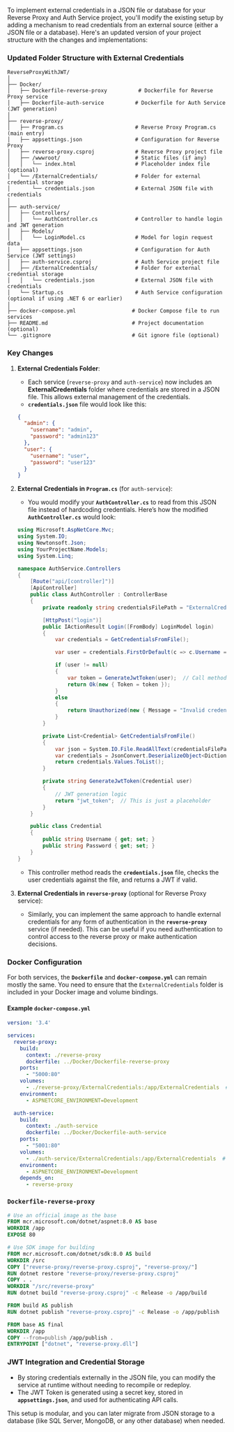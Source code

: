 To implement external credentials in a JSON file or database for your Reverse Proxy and Auth Service project, you'll modify the existing setup by adding a mechanism to read credentials from an external source (either a JSON file or a database). Here's an updated version of your project structure with the changes and implementations:

### Updated Folder Structure with External Credentials

```
ReverseProxyWithJWT/
│
├── Docker/
│   ├── Dockerfile-reverse-proxy          # Dockerfile for Reverse Proxy service
│   ├── Dockerfile-auth-service          # Dockerfile for Auth Service (JWT generation)
│
├── reverse-proxy/
│   ├── Program.cs                       # Reverse Proxy Program.cs (main entry)
│   ├── appsettings.json                 # Configuration for Reverse Proxy
│   ├── reverse-proxy.csproj             # Reverse Proxy project file
│   ├── /wwwroot/                        # Static files (if any)
│   │   └── index.html                   # Placeholder index file (optional)
│   └── /ExternalCredentials/            # Folder for external credential storage
│       └── credentials.json             # External JSON file with credentials
│
├── auth-service/
│   ├── Controllers/
│   │   └── AuthController.cs            # Controller to handle login and JWT generation
│   ├── Models/
│   │   └── LoginModel.cs                # Model for login request data
│   ├── appsettings.json                 # Configuration for Auth Service (JWT settings)
│   ├── auth-service.csproj              # Auth Service project file
│   ├── /ExternalCredentials/            # Folder for external credential storage
│   │   └── credentials.json             # External JSON file with credentials
│   └── Startup.cs                       # Auth Service configuration (optional if using .NET 6 or earlier)
│
├── docker-compose.yml                  # Docker Compose file to run services
├── README.md                           # Project documentation (optional)
└── .gitignore                          # Git ignore file (optional)
```

### Key Changes

1. **External Credentials Folder**:
   - Each service (`reverse-proxy` and `auth-service`) now includes an **ExternalCredentials** folder where credentials are stored in a JSON file. This allows external management of the credentials.
   - **`credentials.json`** file would look like this:
   
   ```json
   {
     "admin": {
       "username": "admin",
       "password": "admin123"
     },
     "user": {
       "username": "user",
       "password": "user123"
     }
   }
   ```

2. **External Credentials in `Program.cs`** (for `auth-service`):

   - You would modify your **`AuthController.cs`** to read from this JSON file instead of hardcoding credentials. Here’s how the modified **`AuthController.cs`** would look:

   ```csharp
   using Microsoft.AspNetCore.Mvc;
   using System.IO;
   using Newtonsoft.Json;
   using YourProjectName.Models;
   using System.Linq;

   namespace AuthService.Controllers
   {
       [Route("api/[controller]")]
       [ApiController]
       public class AuthController : ControllerBase
       {
           private readonly string credentialsFilePath = "ExternalCredentials/credentials.json";

           [HttpPost("login")]
           public IActionResult Login([FromBody] LoginModel login)
           {
               var credentials = GetCredentialsFromFile();

               var user = credentials.FirstOrDefault(c => c.Username == login.Username && c.Password == login.Password);

               if (user != null)
               {
                   var token = GenerateJwtToken(user);  // Call method to generate JWT token
                   return Ok(new { Token = token });
               }
               else
               {
                   return Unauthorized(new { Message = "Invalid credentials" });
               }
           }

           private List<Credential> GetCredentialsFromFile()
           {
               var json = System.IO.File.ReadAllText(credentialsFilePath);
               var credentials = JsonConvert.DeserializeObject<Dictionary<string, Credential>>(json);
               return credentials.Values.ToList();
           }

           private string GenerateJwtToken(Credential user)
           {
               // JWT generation logic
               return "jwt_token";  // This is just a placeholder
           }
       }

       public class Credential
       {
           public string Username { get; set; }
           public string Password { get; set; }
       }
   }
   ```

   - This controller method reads the **`credentials.json`** file, checks the user credentials against the file, and returns a JWT if valid. 

3. **External Credentials in `reverse-proxy`** (optional for Reverse Proxy service):
   - Similarly, you can implement the same approach to handle external credentials for any form of authentication in the **`reverse-proxy`** service (if needed). This can be useful if you need authentication to control access to the reverse proxy or make authentication decisions.

### Docker Configuration

For both services, the **`Dockerfile`** and **`docker-compose.yml`** can remain mostly the same. You need to ensure that the `ExternalCredentials` folder is included in your Docker image and volume bindings.

#### Example `docker-compose.yml`

```yaml
version: '3.4'

services:
  reverse-proxy:
    build:
      context: ./reverse-proxy
      dockerfile: ../Docker/Dockerfile-reverse-proxy
    ports:
      - "5000:80"
    volumes:
      - ./reverse-proxy/ExternalCredentials:/app/ExternalCredentials  # Mount external credentials folder
    environment:
      - ASPNETCORE_ENVIRONMENT=Development

  auth-service:
    build:
      context: ./auth-service
      dockerfile: ../Docker/Dockerfile-auth-service
    ports:
      - "5001:80"
    volumes:
      - ./auth-service/ExternalCredentials:/app/ExternalCredentials  # Mount external credentials folder
    environment:
      - ASPNETCORE_ENVIRONMENT=Development
    depends_on:
      - reverse-proxy
```

### `Dockerfile-reverse-proxy`

```dockerfile
# Use an official image as the base
FROM mcr.microsoft.com/dotnet/aspnet:8.0 AS base
WORKDIR /app
EXPOSE 80

# Use SDK image for building
FROM mcr.microsoft.com/dotnet/sdk:8.0 AS build
WORKDIR /src
COPY ["reverse-proxy/reverse-proxy.csproj", "reverse-proxy/"]
RUN dotnet restore "reverse-proxy/reverse-proxy.csproj"
COPY . .
WORKDIR "/src/reverse-proxy"
RUN dotnet build "reverse-proxy.csproj" -c Release -o /app/build

FROM build AS publish
RUN dotnet publish "reverse-proxy.csproj" -c Release -o /app/publish

FROM base AS final
WORKDIR /app
COPY --from=publish /app/publish .
ENTRYPOINT ["dotnet", "reverse-proxy.dll"]
```

### JWT Integration and Credential Storage

- By storing credentials externally in the JSON file, you can modify the service at runtime without needing to recompile or redeploy.
- The JWT Token is generated using a secret key, stored in **`appsettings.json`**, and used for authenticating API calls.

This setup is modular, and you can later migrate from JSON storage to a database (like SQL Server, MongoDB, or any other database) when needed.

